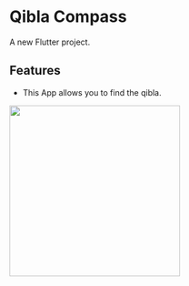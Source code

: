 # Qibla Compass

A new Flutter project.

## Features

- This App allows you to find the qibla.

<img src = "https://user-images.githubusercontent.com/126548231/226540922-05761f7c-ef32-4c5b-80ad-bdb27ddb3e79.png" width = "300">
